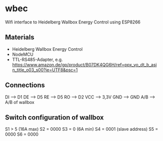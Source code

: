 # wbec
Wifi interface to Heidelberg Wallbox Energy Control using ESP8266

## Materials
- Heidelberg Wallbox Energy Control
- NodeMCU
- TTL-RS485-Adapter, e.g. https://www.amazon.de/gp/product/B07DK4QG6H/ref=ppx_yo_dt_b_asin_title_o03_s00?ie=UTF8&psc=1

## Connections
DI --> D1
DE --> D5
RE --> D5
RO --> D2
VCC --> 3,3V
GND --> GND
A/B --> A/B of wallbox

## Switch configuration of wallbox
S1 > 5 (16A max)
S2 = 0000
S3 = 0 (6A min)
S4 = 0001 (slave address)
S5 = 0000
S6 = 0000